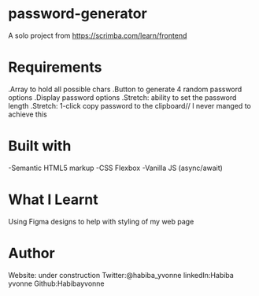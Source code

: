 # password-generator
A solo project from  https://scrimba.com/learn/frontend

# Requirements
 .Array to hold all possible chars
 .Button to generate 4 random password options
 .Display password options
 .Stretch: ability to set the password length
 .Stretch: 1-click copy password to the clipboard// I never manged to achieve this 
 
 
 # Built with
-Semantic HTML5 markup
-CSS Flexbox
-Vanilla JS (async/await)

# What I Learnt
Using Figma designs to help with styling of my web page

# Author 
Website: under construction
Twitter:@habiba_yvonne
linkedIn:Habiba yvonne
Github:Habibayvonne


